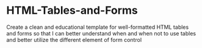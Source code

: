 # HTML-Tables-and-Forms
Create a clean and educational template for well-formatted HTML tables and forms so that I can better understand when and when not to use tables and better utilize the different element of form control 
